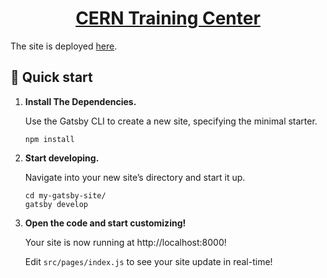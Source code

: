 <h1 align="center">
  <a href="https://cerntrainingcenter.gatsbyjs.io/">
    CERN Training Center
  </a>
</h1>

The site is deployed <a href="https://cerntrainingcenter.gatsbyjs.io/">here</a>.

## 🚀 Quick start

1.  **Install The Dependencies.**

    Use the Gatsby CLI to create a new site, specifying the minimal starter.

    ```shell
    npm install
    ```

2.  **Start developing.**

    Navigate into your new site’s directory and start it up.

    ```shell
    cd my-gatsby-site/
    gatsby develop
    ```

3.  **Open the code and start customizing!**

    Your site is now running at http://localhost:8000!

    Edit `src/pages/index.js` to see your site update in real-time!
